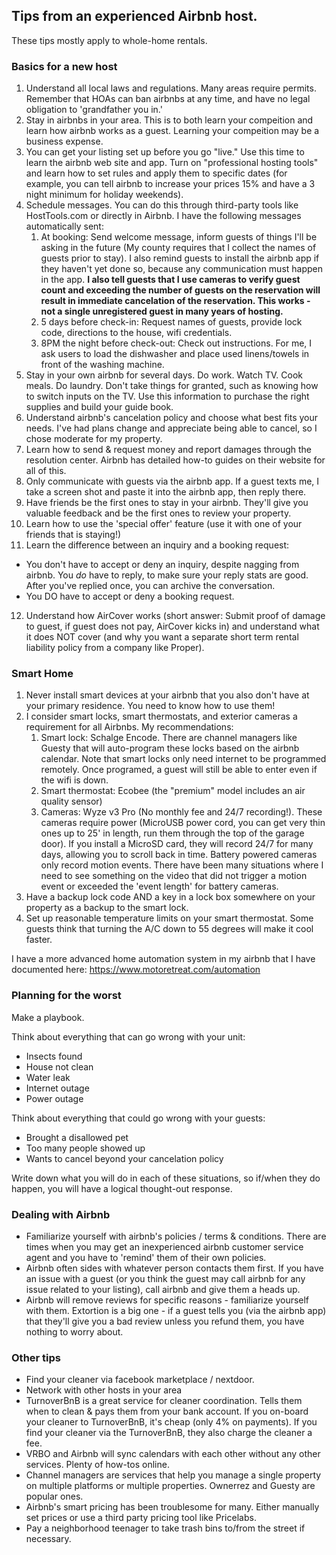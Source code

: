 ## Tips from an experienced Airbnb host.
These tips mostly apply to whole-home rentals.

### Basics for a new host

1. Understand all local laws and regulations.  Many areas require permits.   Remember that HOAs can ban airbnbs at any time, and have no legal obligation to 'grandfather you in.'
2. Stay in airbnbs in your area.  This is to both learn your compeition and learn how airbnb works as a guest.  Learning your compeition may be a business expense.
3. You can get your listing set up before you go "live." Use this time to learn the airbnb web site and app.  Turn on "professional hosting tools" and learn how to set rules and apply them to specific dates (for example, you can tell airbnb to increase your prices 15% and have a 3 night minimum for holiday weekends).
4. Schedule messages.  You can do this through third-party tools like HostTools.com or directly in Airbnb.   I have the following messages automatically sent:
   1. At booking: Send welcome message, inform guests of things I'll be asking in the future (My county requires that I collect the names of guests prior to stay).  I also remind guests to install the airbnb app if they haven't yet done so, because any communication must happen in the app. **I also tell guests that I use cameras to verify guest count and exceeding the number of guests on the reservation will result in immediate cancelation of the reservation.  This works - not a single unregistered guest in many years of hosting.**
   2. 5 days before check-in: Request names of guests, provide lock code, directions to the house, wifi credentials. 
   3. 8PM the night before check-out: Check out instructions.  For me, I ask users to load the dishwasher and place used linens/towels in front of the washing machine. 
5. Stay in your own airbnb for several days. Do work. Watch TV. Cook meals. Do laundry. Don't take things for granted, such as knowing how to switch inputs on the TV.  Use this information to purchase the right supplies and build your guide book.
6. Understand airbnb's cancelation policy and choose what best fits your needs.   I've had plans change and appreciate being able to cancel, so I chose moderate for my property.
7. Learn how to send & request money and report damages through the resolution center.   Airbnb has detailed how-to guides on their website for all of this.
8. Only communicate with guests via the airbnb app.   If a guest texts me, I take a screen shot and paste it into the airbnb app, then reply there. 
9.  Have friends be the first ones to stay in your airbnb.  They'll give you valuable feedback and be the first ones to review your property.   
10. Learn how to use the 'special offer' feature (use it with one of your friends that is staying!)
11. Learn the difference between an inquiry and a booking request:
   * You don't have to accept or deny an inquiry, despite nagging from airbnb.  You *do* have to reply, to make sure your reply stats are good.  After you've replied once, you can archive the conversation.
   * You DO have to accept or deny a booking request.
12. Understand how AirCover works (short answer: Submit proof of damage to guest, if guest does not pay, AirCover kicks in) and understand what it does NOT cover (and why you want a separate short term rental liability policy from a company like Proper).


### Smart Home

1. Never install smart devices at your airbnb that you also don't have at your primary residence.  You need to know how to use them!
1. I consider smart locks, smart thermostats, and exterior cameras a requirement for all Airbnbs.  My recommendations:
   1. Smart lock: Schalge Encode.  There are channel managers like Guesty that will auto-program these locks based on the airbnb calendar.  Note that smart locks only need internet to be programmed remotely.  Once programed, a guest will still be able to enter even if the wifi is down.
   1. Smart thermostat: Ecobee (the "premium" model includes an air quality sensor)
   2. Cameras: Wyze v3 Pro (No monthly fee and 24/7 recording!).  These cameras require power (MicroUSB power cord, you can get very thin ones up to 25' in length, run them through the top of the garage door).  If you install a MicroSD card, they will record 24/7 for many days, allowing you to scroll back in time.   Battery powered cameras only record motion events.  There have been many situations where I need to see something on the video that did not trigger a motion event or exceeded the 'event length' for battery cameras. 
2. Have a backup lock code AND a key in a lock box somewhere on your property as a backup to the smart lock.  
3. Set up reasonable temperature limits on your smart thermostat.  Some guests think that turning the A/C down to 55 degrees will make it cool faster.

I have a more advanced home automation system in my airbnb that I have documented here: https://www.motoretreat.com/automation

### Planning for the worst

Make a playbook.

Think about everything that can go wrong with your unit:
* Insects found
* House not clean
* Water leak
* Internet outage
* Power outage
  
Think about everything that could go wrong with your guests:
* Brought a disallowed pet
* Too many people showed up
* Wants to cancel beyond your cancelation policy

Write down what you will do in each of these situations, so if/when they do happen, you will have a logical thought-out response.


### Dealing with Airbnb

* Familiarize yourself with airbnb's policies / terms & conditions.  There are times when you may get an inexperienced airbnb customer service agent and you have to 'remind' them of their own policies.
* Airbnb often sides with whatever person contacts them first.  If you have an issue with a guest (or you think the guest may call airbnb for any issue related to your listing), call airbnb and give them a heads up.
* Airbnb will remove reviews for specific reasons - familiarize yourself with them.   Extortion is a big one - if a guest tells you (via the airbnb app) that they'll give you a bad review unless you refund them, you have nothing to worry about.  


### Other tips

* Find your cleaner via facebook marketplace / nextdoor.
* Network with other hosts in your area
* TurnoverBnB is a great service for cleaner coordination.  Tells them when to clean & pays them from your bank account.   If you on-board your cleaner to TurnoverBnB, it's cheap (only 4% on payments).  If you find your cleaner via the TurnoverBnB, they also charge the cleaner a fee.
* VRBO and Airbnb will sync calendars with each other without any other services.  Plenty of how-tos online.
* Channel managers are services that help you manage a single property on multiple platforms or multiple properties.  Ownerrez and Guesty are popular ones.
* Airbnb's smart pricing has been troublesome for many.  Either manually set prices or use a third party pricing tool like Pricelabs.
* Pay a neighborhood teenager to take trash bins to/from the street if necessary.